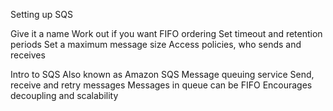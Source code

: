 Setting up SQS

Give it a name
Work out if you want FIFO ordering
Set timeout and retention periods
Set a maximum message size
Access policies, who sends and receives


Intro to SQS
Also known as Amazon SQS 
Message queuing service
Send, receive and retry messages
Messages in queue can be FIFO
Encourages decoupling and scalability
